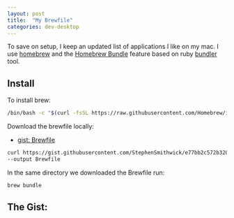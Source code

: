 ```yaml
---
layout: post
title:  "My Brewfile"
categories: dev-desktop
---
```


To save on setup, I keep an updated list of applications I like on my mac.  I use [homebrew](https://brew.sh/) and the [Homebrew Bundle](https://github.com/Homebrew/homebrew-bundle) feature based on ruby [bundler](https://bundler.io/) tool.

## Install
To install brew:
```zsh
/bin/bash -c "$(curl -fsSL https://raw.githubusercontent.com/Homebrew/install/HEAD/install.sh)"
```

Download the brewfile locally: 
- [gist: Brewfile](https://gist.github.com/StephenSmithwick/e77bb2c572b320631ecef3f0d8740927)
```zsh
curl https://gist.githubusercontent.com/StephenSmithwick/e77bb2c572b320631ecef3f0d8740927/raw/d9731e1ce9d01ab255496829936bae63f57fbce0/Brewfile \
--output Brewfile
```

In the same directory we downloaded the Brewfile run:
```zsh
brew bundle
```

## The Gist:

<script src="https://gist.github.com/StephenSmithwick/e77bb2c572b320631ecef3f0d8740927.js"></script>



